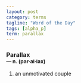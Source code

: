 ```yaml
---
layout: post
category: terms
tagline: "Word of the Day"
tags: [alpha_p]
term: parallax
---
```


<h3>Parallax<br/> <small>&mdash; n. (par<span>&middot;</span>al<span>&middot;</span>lax)</small></h3>
<p><ol><li>an unmotivated couple</li>
</ol></p>
